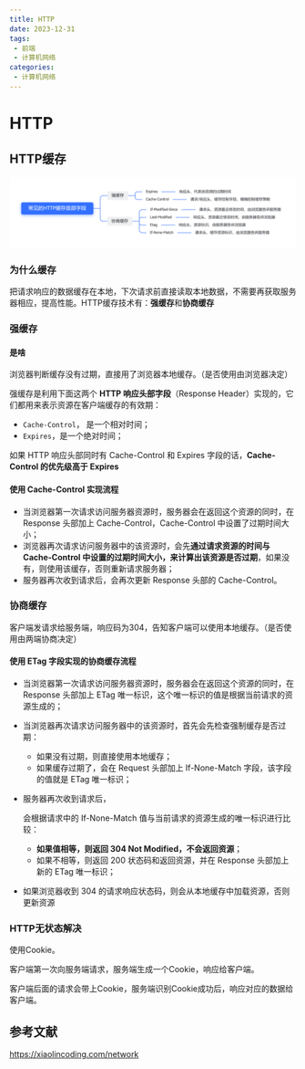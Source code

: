 ```yaml
---
title: HTTP
date: 2023-12-31
tags:
 - 前端
 - 计算机网络
categories: 
 - 计算机网络
---
```


# HTTP

## HTTP缓存

![图片](../../../.vuepress/public/mindMap/HTTPcacheHeaderField.png)

### 为什么缓存

把请求响应的数据缓存在本地，下次请求前直接读取本地数据，不需要再获取服务器相应，提高性能。HTTP缓存技术有：**强缓存**和**协商缓存**

### 强缓存

#### 是啥

浏览器判断缓存没有过期，直接用了浏览器本地缓存。（是否使用由浏览器决定）



强缓存是利用下面这两个 **HTTP 响应头部字段**（Response Header）实现的，它们都用来表示资源在客户端缓存的有效期：

- `Cache-Control`， 是一个相对时间；
- `Expires`，是一个绝对时间；

如果 HTTP 响应头部同时有 Cache-Control 和 Expires 字段的话，**Cache-Control 的优先级高于 Expires** 

#### 使用 Cache-Control 实现流程

- 当浏览器第一次请求访问服务器资源时，服务器会在返回这个资源的同时，在 Response 头部加上 Cache-Control，Cache-Control 中设置了过期时间大小；
- 浏览器再次请求访问服务器中的该资源时，会先**通过请求资源的时间与 Cache-Control 中设置的过期时间大小，来计算出该资源是否过期**，如果没有，则使用该缓存，否则重新请求服务器；
- 服务器再次收到请求后，会再次更新 Response 头部的 Cache-Control。

### 协商缓存

客户端发请求给服务端，响应码为304，告知客户端可以使用本地缓存。（是否使用由两端协商决定）

#### 使用 ETag 字段实现的协商缓存流程

- 当浏览器第一次请求访问服务器资源时，服务器会在返回这个资源的同时，在 Response 头部加上 ETag 唯一标识，这个唯一标识的值是根据当前请求的资源生成的；

- 当浏览器再次请求访问服务器中的该资源时，首先会先检查强制缓存是否过期：

  - 如果没有过期，则直接使用本地缓存；
  - 如果缓存过期了，会在 Request 头部加上 If-None-Match 字段，该字段的值就是 ETag 唯一标识；

- 服务器再次收到请求后，

  会根据请求中的 If-None-Match 值与当前请求的资源生成的唯一标识进行比较：

  - **如果值相等，则返回 304 Not Modified，不会返回资源**；
  - 如果不相等，则返回 200 状态码和返回资源，并在 Response 头部加上新的 ETag 唯一标识；

- 如果浏览器收到 304 的请求响应状态码，则会从本地缓存中加载资源，否则更新资源

### HTTP无状态解决

使用Cookie。

客户端第一次向服务端请求，服务端生成一个Cookie，响应给客户端。

客户端后面的请求会带上Cookie，服务端识别Cookie成功后，响应对应的数据给客户端。



## 参考文献

https://xiaolincoding.com/network